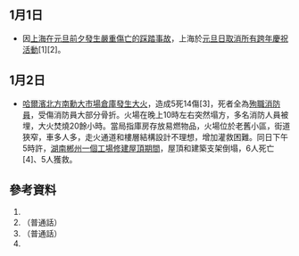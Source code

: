 <noinclude></noinclude>

## 1月1日

  - 因[上海在](https://zh.wikipedia.org/wiki/上海 "wikilink")[元旦前夕發生嚴重傷亡的](https://zh.wikipedia.org/wiki/元旦前夕 "wikilink")[踩踏事故](https://zh.wikipedia.org/wiki/2014年上海外滩踩踏事故 "wikilink")，上海於[元旦日取消所有跨年慶祝活動](https://zh.wikipedia.org/wiki/元旦日 "wikilink")\[1\]\[2\]。

## 1月2日

  - [哈爾濱北方南勳大市場倉庫](https://zh.wikipedia.org/wiki/哈爾濱 "wikilink")[發生大火](https://zh.wikipedia.org/wiki/哈尔滨仓库火灾 "wikilink")，造成5死14傷\[3\]，死者全為[殉職消防員](../Page/殉職.md "wikilink")，受傷消防員大部分骨折。火場在晚上10時左右突然塌方，多名消防人員被埋，大火焚燒20餘小時。當局指庫房存放易燃物品，火場位於老舊小區，街道狹窄，車多人多，走火通道和樓層結構設計不理想，增加灌救困難。同日下午5時許，[湖南](https://zh.wikipedia.org/wiki/湖南 "wikilink")[郴州一個工場修建屋頂期間](https://zh.wikipedia.org/wiki/郴州 "wikilink")，屋頂和建築支架倒塌，6人死亡\[4\]、5人獲救。

## 參考資料

1.
2.  （普通話）
3.  （普通話）
4.